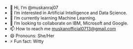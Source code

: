 - 👋 Hi, I’m @muskanraj07
- 👀 I’m interested in Artificial Intelligence and Data Science. 
- 🌱 I’m currently learning Machine Learning. 
- 💞️ I’m looking to collaborate on IBM, Microsoft and Google. 
- 📫 How to reach me muskanofficial0713@gmail.com
- 😄 Pronouns: She/Her
- ⚡ Fun fact: Witty 

<!---
muskanraj07/muskanraj07 is a ✨ special ✨ repository because its `README.md` (this file) appears on your GitHub profile.
You can click the Preview link to take a look at your changes.
--->
